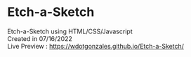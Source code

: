 # Etch-a-Sketch
Etch-a-Sketch using HTML/CSS/Javascript\
Created in 07/16/2022\
Live Preview : https://wdotgonzales.github.io/Etch-a-Sketch/ 

